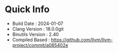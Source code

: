 # Quick Info
* Build Date : 2024-01-07
* Clang Version : 18.0.0git
* Binutils Version : 2.40
* Compiled Based : https://github.com/llvm/llvm-project/commit/a085402e
